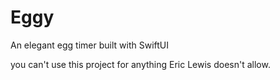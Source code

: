 # Eggy
An elegant egg timer built with SwiftUI

you can't use this project for anything Eric Lewis doesn't allow.
